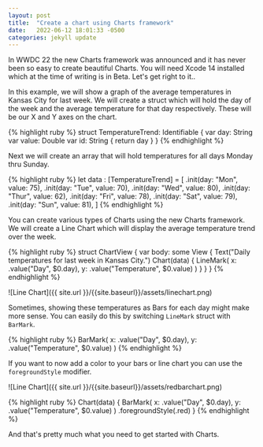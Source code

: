 ```yaml
---
layout: post
title:  "Create a chart using Charts framework"
date:   2022-06-12 18:01:33 -0500
categories: jekyll update
---
```

In WWDC 22 the new Charts framework was announced and it has never been so easy
to create beautiful Charts. You will need Xcode 14 installed which at the time of writing is in Beta.
Let's get right to it..

In this example, we will show a graph of the average temperatures in Kansas City
for last week. We will create a struct which will hold the day of the week and the average temperature for that
day respectively. These will be our X and Y axes on the chart.

{% highlight ruby %}
struct TemperatureTrend: Identifiable {
  var day: String
  var value: Double
  var id: String { return day }
}
{% endhighlight %}

Next we will create an array that will hold temperatures for all days Monday thru Sunday.

{% highlight ruby %}
let data : [TemperatureTrend] = [
  .init(day: "Mon", value: 75),
  .init(day: "Tue", value: 70),
  .init(day: "Wed", value: 80),
  .init(day: "Thur", value: 62),
  .init(day: "Fri", value: 78),
  .init(day: "Sat", value: 79),
  .init(day: "Sun", value: 81),
]
{% endhighlight %}


You can create various types of Charts using the new Charts framework. We will create a
Line Chart which will display the average temperature trend over the week.

{% highlight ruby %}
struct ChartView {
  var body: some View {
    Text("Daily temperatures for last week in Kansas City.")
    Chart(data) {
      LineMark(
          x: .value("Day", $0.day),
          y: .value("Temperature", $0.value)
        )
    }
  }
}
{% endhighlight %}

![Line Chart]({{ site.url }}/{{site.baseurl}}/assets/linechart.png)

Sometimes, showing these temperatures as Bars for each day might make more sense. You can easily do this by
switching `LineMark` struct with `BarMark`.

{% highlight ruby %}
BarMark(
    x: .value("Day", $0.day),
    y: .value("Temperature", $0.value)
  )
{% endhighlight %}

If you want to now add a color to your bars or line chart you can use the `foregroundStyle` modifier.

![Line Chart]({{ site.url }}/{{site.baseurl}}/assets/redbarchart.png)

{% highlight ruby %}
Chart(data) {
    BarMark(
        x: .value("Day", $0.day),
        y: .value("Temperature", $0.value)
    )
    .foregroundStyle(.red)
}
{% endhighlight %}

And that's pretty much what you need to get started with Charts.

